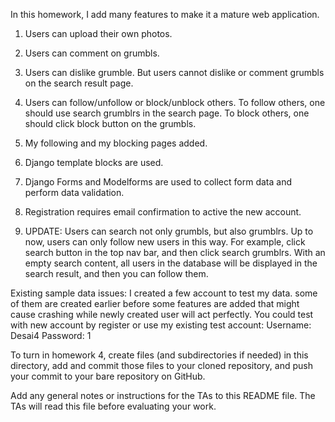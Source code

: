 In this homework, I add many features to make it a mature web application.

1. Users can upload their own photos.

2. Users can comment on grumbls.

3. Users can dislike grumble. But users cannot dislike or comment grumbls on the search result page.

4. Users can follow/unfollow or block/unblock others. To follow others, one should use search grumblrs in the search page. To block others, one should click block button on the grumbls.

5. My following and my blocking pages added.

6. Django template blocks are used.

7. Django Forms and Modelforms are used to collect form data and perform data validation.

8. Registration requires email confirmation to active the new account.

9. UPDATE: Users can search not only grumbls, but also grumblrs. Up to now, users can only follow new users in this way. For example, click search button in the top nav bar, and then click search grumblrs. With an empty search content, all users in the database will be displayed in the search result, and then you can follow them. 

Existing sample data issues:
I created a few account to test my data. some of them are created earlier before some features are added that might cause crashing while newly created user will act perfectly.
You could test with new account by register or use my existing test account:
Username: Desai4
Password: 1



To turn in homework 4, create files (and subdirectories if needed) in
this directory, add and commit those files to your cloned repository,
and push your commit to your bare repository on GitHub.

Add any general notes or instructions for the TAs to this README file.
The TAs will read this file before evaluating your work.
